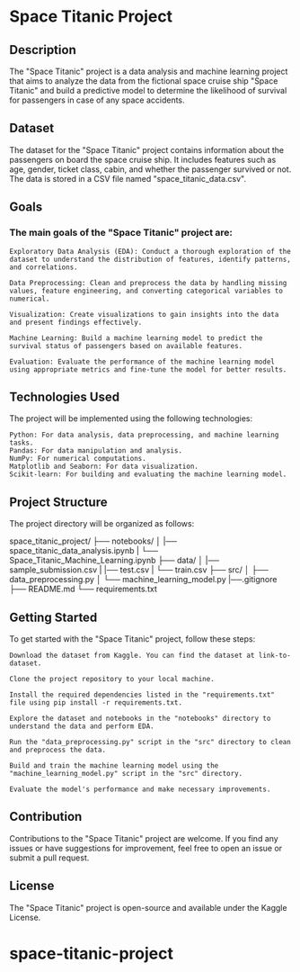 # Space Titanic Project

## Description

The "Space Titanic" project is a data analysis and machine learning project that aims to analyze the data from the fictional space cruise ship "Space Titanic" and build a predictive model to determine the likelihood of survival for passengers in case of any space accidents.

## Dataset

The dataset for the "Space Titanic" project contains information about the passengers on board the space cruise ship. It includes features such as age, gender, ticket class, cabin, and whether the passenger survived or not. The data is stored in a CSV file named "space_titanic_data.csv".

## Goals

### The main goals of the "Space Titanic" project are:

    Exploratory Data Analysis (EDA): Conduct a thorough exploration of the dataset to understand the distribution of features, identify patterns, and correlations.

    Data Preprocessing: Clean and preprocess the data by handling missing values, feature engineering, and converting categorical variables to numerical.

    Visualization: Create visualizations to gain insights into the data and present findings effectively.

    Machine Learning: Build a machine learning model to predict the survival status of passengers based on available features.

    Evaluation: Evaluate the performance of the machine learning model using appropriate metrics and fine-tune the model for better results.

## Technologies Used

The project will be implemented using the following technologies:

    Python: For data analysis, data preprocessing, and machine learning tasks.
    Pandas: For data manipulation and analysis.
    NumPy: For numerical computations.
    Matplotlib and Seaborn: For data visualization.
    Scikit-learn: For building and evaluating the machine learning model.

## Project Structure

The project directory will be organized as follows:

space_titanic_project/
    ├── notebooks/
    │   |── space_titanic_data_analysis.ipynb
    |   └── Space_Titanic_Machine_Learning.ipynb
    ├── data/
    │   |── sample_submission.csv
    |   |── test.csv
    |   └── train.csv
    ├── src/
    │   ├── data_preprocessing.py
    │   └── machine_learning_model.py
    |──.gitignore
    ├── README.md
    └── requirements.txt


## Getting Started

To get started with the "Space Titanic" project, follow these steps:

    Download the dataset from Kaggle. You can find the dataset at link-to-dataset.

    Clone the project repository to your local machine.

    Install the required dependencies listed in the "requirements.txt" file using pip install -r requirements.txt.

    Explore the dataset and notebooks in the "notebooks" directory to understand the data and perform EDA.

    Run the "data_preprocessing.py" script in the "src" directory to clean and preprocess the data.

    Build and train the machine learning model using the "machine_learning_model.py" script in the "src" directory.

    Evaluate the model's performance and make necessary improvements.

## Contribution

Contributions to the "Space Titanic" project are welcome. If you find any issues or have suggestions for improvement, feel free to open an issue or submit a pull request.

## License

The "Space Titanic" project is open-source and available under the Kaggle License.
# space-titanic-project
